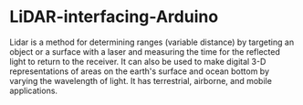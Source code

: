# LiDAR-interfacing-Arduino
Lidar is a method for determining ranges (variable distance) by targeting an object or a surface with a laser and measuring the time for the reflected light to return to the receiver. It can also be used to make digital 3-D representations of areas on the earth's surface and ocean bottom by varying the wavelength of light. It has terrestrial, airborne, and mobile applications.

